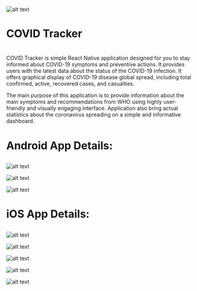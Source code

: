 

![alt text](https://github.com/NishadHameed1982/RN_CovidTracker/blob/master/docs/mycovidtracker_featureimage_001.png)


# COVID Tracker <h1>


COVID Tracker is simple React Native application designed for you to stay informed about COVID-19 symptoms and preventive actions. It provides users with the latest data about the status of the COVID-19 infection. It offers graphical display of COVID-19 disease global spread, including total confirmed, active, recovered cases, and casualties.

The main purpose of this application is to provide information about the main symptoms and recommendations from WHO using highly user-friendly and visually engaging interface. Application also bring actual statistics about the coronavirus spreading on a simple and informative dashboard.


# Android App Details:<h2>

![alt text](https://github.com/NishadHameed1982/RN_CovidTracker/blob/master/docs/cvdtracker_001.png)

![alt text](https://github.com/NishadHameed1982/RN_CovidTracker/blob/master/docs/cvdtracker_002.png)

![alt text](https://github.com/NishadHameed1982/RN_CovidTracker/blob/master/docs/cvdtracker_003.png)



# iOS App Details:<h2>


![alt text](https://github.com/NishadHameed1982/RN_CovidTracker/blob/master/docs/iPhoneXSMax_001.png)

![alt text](https://github.com/NishadHameed1982/RN_CovidTracker/blob/master/docs/iPhoneXSMax_002.png)

![alt text](https://github.com/NishadHameed1982/RN_CovidTracker/blob/master/docs/iPhoneXSMax_003.png)

![alt text](https://github.com/NishadHameed1982/RN_CovidTracker/blob/master/docs/iPhoneXSMax_004.png)

![alt text](https://github.com/NishadHameed1982/RN_CovidTracker/blob/master/docs/iPhoneXSMax_005.png)




